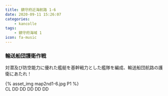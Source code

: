```yaml
---
title: 鎮守府近海航路 1-6
date: 2020-09-11 15:26:07
categories:
    - kancolle
tags:
    - 鎮守府海域 1
icon: fa-music
---
```


### 輸送船団護衛作戦
対潜及び防空能力に優れた艦艇を基幹戦力とした艦隊を編成、輸送船団航路の護衛にあたれ！

<!-- <div style="width: 100%;padding-bottom: 59%;position: relative;">
    <div
        style="position: absolute;left: 0;top: 0;width: 100%;height: 100%;background-repeat: no-repeat;background-image: url('./06_image.png');background-position: 0px 0px;background-size: 200%;">
        <div
            style="position: relative;left: 0;top: 0;width: 100%;height: 100%;background-repeat: no-repeat;background-image: url('./06_image.png');background-position: 100% 0px;background-size:200%;z-index: 2;">
        </div>
    </div>
</div> -->

{% asset_img map2nd1-6.jpg P1 %}
<br>
CL DD DD DD DD DD
